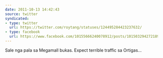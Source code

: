 ```yaml
---
date: 2011-10-13 14:42:43
source: twitter
syndicated:
- type: twitter
  url: https://twitter.com/roytang/statuses/124495284423237632/
- type: facebook
  url: https://www.facebook.com/10155666240078912/posts/10150329427218912
---
```


Sale nga pala sa Megamall bukas. Expect terrible traffic sa Ortigas...